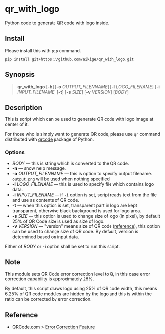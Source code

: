 # qr_with_logo

Python code to generate QR code with logo inside.

## Install

Please install this with `pip` command.

```
pip install git+https://github.com/aikige/qr_with_logo.git
```

## Synopsis

> **qr_with_logo** \[**-h**\] \[**-o** *OUTPUT_FILENNAME*\] \[**-l** *LOGO_FILENAME*\] \[**-i** *INPUT_FILENAME*\] \[**-t**\] \[**-s** *SIZE*\] \[**-v** *VERSION*\] \[*BODY*\]

## Description

This is script which can be used to generate QR code with logo image at center of it.

For those who is simply want to generate QR code, please use `qr` command distributed with [qrcode](https://github.com/lincolnloop/python-qrcode) package of Python.

### Options

- *BODY* &mdash; this is string which is converted to the QR code.
- **-h** &mdash; show help message.
- **-o** *OUTPUT_FILENNAME* &mdash; this is option to specify output filename. `output.png` will be used when nothing specified.
- **-l** *LOGO_FILENAME* &mdash; this is used to specify file which contains logo data.
- **-i** *INPUT_FILENAME* &mdash; if `-i` option is set, script reads text from the file and use as contents of QR code.
- **-t** &mdash; when this option is set, transparent part in logo are kept transparent, otherwise black background is used for logo area.
- **-s** *SIZE* &mdash; this option is used to change size of logo (in pixel), by default 25% of QR Code size is used as size of logo.
- **-v** *VERSION* &mdash; "version" means size of QR code ([reference](https://www.keyence.com/ss/products/auto_id/codereader/basic_2d/qr.jsp)), this option can be used to change size of QR code. By default, version is determined based on input data.

Either of *BODY* or **-i** option shall be set to run this script.

## Note

This module sets QR Code error correction level to Q, in this case error correction capability is approximately 25%.

By default, this script draws logo using 25% of QR code width, this means 6.25% of QR code modules are hidden by the logo and this is within the ratio can be corrected by error correction.

## Reference

- QRCode.com > [Error Correction Feature](https://www.qrcode.com/en/about/error_correction.html)
